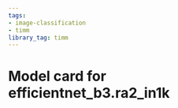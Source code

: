 ```yaml
---
tags:
- image-classification
- timm
library_tag: timm
---
```

# Model card for efficientnet_b3.ra2_in1k